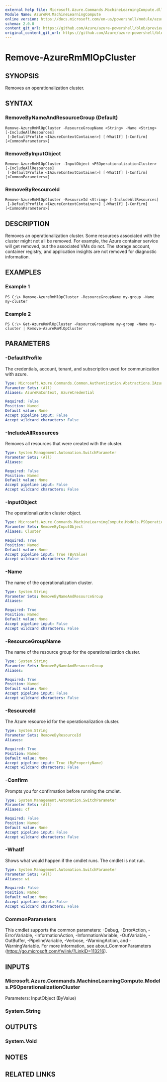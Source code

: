 ```yaml
---
external help file: Microsoft.Azure.Commands.MachineLearningCompute.dll-Help.xml
Module Name: AzureRM.MachineLearningCompute
online version: https://docs.microsoft.com/en-us/powershell/module/azurerm.machinelearningcompute/remove-azurermmlopcluster
schema: 2.0.0
content_git_url: https://github.com/Azure/azure-powershell/blob/preview/src/ResourceManager/MachineLearningCompute/Commands.MachineLearningCompute/help/Remove-AzureRmMlOpCluster.md
original_content_git_url: https://github.com/Azure/azure-powershell/blob/preview/src/ResourceManager/MachineLearningCompute/Commands.MachineLearningCompute/help/Remove-AzureRmMlOpCluster.md
---
```


# Remove-AzureRmMlOpCluster

## SYNOPSIS
Removes an operationalization cluster.

## SYNTAX

### RemoveByNameAndResourceGroup (Default)
```
Remove-AzureRmMlOpCluster -ResourceGroupName <String> -Name <String> [-IncludeAllResources]
 [-DefaultProfile <IAzureContextContainer>] [-WhatIf] [-Confirm] [<CommonParameters>]
```

### RemoveByInputObject
```
Remove-AzureRmMlOpCluster -InputObject <PSOperationalizationCluster> [-IncludeAllResources]
 [-DefaultProfile <IAzureContextContainer>] [-WhatIf] [-Confirm] [<CommonParameters>]
```

### RemoveByResourceId
```
Remove-AzureRmMlOpCluster -ResourceId <String> [-IncludeAllResources]
 [-DefaultProfile <IAzureContextContainer>] [-WhatIf] [-Confirm] [<CommonParameters>]
```

## DESCRIPTION
Removes an operationalization cluster. Some resources associated with the cluster might not all be removed. For example, the Azure container service will get removed, but the associated VMs do not. The storage account, container registry, and application insights are not removed for diagnostic information.

## EXAMPLES

### Example 1
```
PS C:\> Remove-AzureRmMlOpCluster -ResourceGroupName my-group -Name my-cluster
```

### Example 2
```
PS C:\> Get-AzureRmMlOpCluster -ResourceGroupName my-group -Name my-cluster | Remove-AzureRmMlOpCluster
```

## PARAMETERS

### -DefaultProfile
The credentials, account, tenant, and subscription used for communication with azure.

```yaml
Type: Microsoft.Azure.Commands.Common.Authentication.Abstractions.IAzureContextContainer
Parameter Sets: (All)
Aliases: AzureRmContext, AzureCredential

Required: False
Position: Named
Default value: None
Accept pipeline input: False
Accept wildcard characters: False
```

### -IncludeAllResources
Removes all resources that were created with the cluster.

```yaml
Type: System.Management.Automation.SwitchParameter
Parameter Sets: (All)
Aliases:

Required: False
Position: Named
Default value: None
Accept pipeline input: False
Accept wildcard characters: False
```

### -InputObject
The operationalization cluster object.

```yaml
Type: Microsoft.Azure.Commands.MachineLearningCompute.Models.PSOperationalizationCluster
Parameter Sets: RemoveByInputObject
Aliases: Cluster

Required: True
Position: Named
Default value: None
Accept pipeline input: True (ByValue)
Accept wildcard characters: False
```

### -Name
The name of the operationalization cluster.

```yaml
Type: System.String
Parameter Sets: RemoveByNameAndResourceGroup
Aliases:

Required: True
Position: Named
Default value: None
Accept pipeline input: False
Accept wildcard characters: False
```

### -ResourceGroupName
The name of the resource group for the operationalization cluster.

```yaml
Type: System.String
Parameter Sets: RemoveByNameAndResourceGroup
Aliases:

Required: True
Position: Named
Default value: None
Accept pipeline input: False
Accept wildcard characters: False
```

### -ResourceId
The Azure resource id for the operationalization cluster.

```yaml
Type: System.String
Parameter Sets: RemoveByResourceId
Aliases:

Required: True
Position: Named
Default value: None
Accept pipeline input: True (ByPropertyName)
Accept wildcard characters: False
```

### -Confirm
Prompts you for confirmation before running the cmdlet.

```yaml
Type: System.Management.Automation.SwitchParameter
Parameter Sets: (All)
Aliases: cf

Required: False
Position: Named
Default value: None
Accept pipeline input: False
Accept wildcard characters: False
```

### -WhatIf
Shows what would happen if the cmdlet runs.
The cmdlet is not run.

```yaml
Type: System.Management.Automation.SwitchParameter
Parameter Sets: (All)
Aliases: wi

Required: False
Position: Named
Default value: None
Accept pipeline input: False
Accept wildcard characters: False
```

### CommonParameters
This cmdlet supports the common parameters: -Debug, -ErrorAction, -ErrorVariable, -InformationAction, -InformationVariable, -OutVariable, -OutBuffer, -PipelineVariable, -Verbose, -WarningAction, and -WarningVariable. For more information, see about_CommonParameters (https://go.microsoft.com/fwlink/?LinkID=113216).

## INPUTS

### Microsoft.Azure.Commands.MachineLearningCompute.Models.PSOperationalizationCluster
Parameters: InputObject (ByValue)

### System.String

## OUTPUTS

### System.Void

## NOTES

## RELATED LINKS
